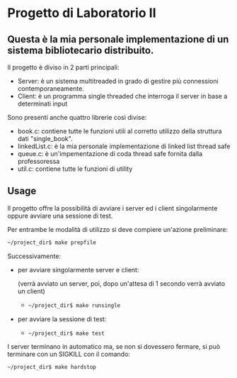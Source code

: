 # Progetto di Laboratorio II

## Questa è la mia personale implementazione di un sistema bibliotecario distribuito.

Il progetto è diviso in 2 parti principali: 

- Server: è un sistema multitreaded in grado di gestire più connessioni contemporaneamente.
- Client: è un programma single threaded che interroga il server in base a determinati input

Sono presenti anche quattro librerie così divise:
- book.c: contiene tutte le funzioni utili al corretto utilizzo della struttura dati "single_book".
- linkedList.c: è la mia personale implementazione di linked list thread safe
- queue.c: è un'impementazione di coda thread safe fornita dalla professoressa
- util.c: contiene tutte le funzioni di utility

## Usage

Il progetto offre la possibilità di avviare i server ed i client singolarmente oppure avviare una sessione di test.

Per entrambe le modalità di utilizzo si deve compiere un'azione preliminare:

```bash
~/project_dir$ make prepfile
```

Successivamente: 
- per avviare singolarmente server e client:
    
    (verrà avviato un server, poi, dopo un'attesa di 1 secondo verrà avviato un client)

    -   ```bash
        ~/project_dir$ make runsingle
        ```
- per avviare la sessione di test: 

    -   ```bash
        ~/project_dir$ make test
        ``` 

I server terminano in automatico ma, se non si dovessero fermare, si può terminare con un SIGKILL con il comando: 
```bash
~/project_dir$ make hardstop
```
    
        



